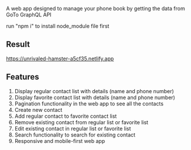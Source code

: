 A web app designed to manage your phone book by getting the data from GoTo GraphQL API

run "npm i" to install node_module file first

## Result

https://unrivaled-hamster-a5cf35.netlify.app

## Features

1. Display regular contact list with details (name and phone number)
2. Display favorite contact list with details (name and phone number)
3. Pagination functionality in the web app to see all the contacts
4. Create new contact
5. Add regular contact to favorite contact list 
6. Remove existing contact from regular list or favorite list
7. Edit existing contact in regular list or favorite list
8. Search functionality to search for existing contact
9. Responsive and mobile-first web app
